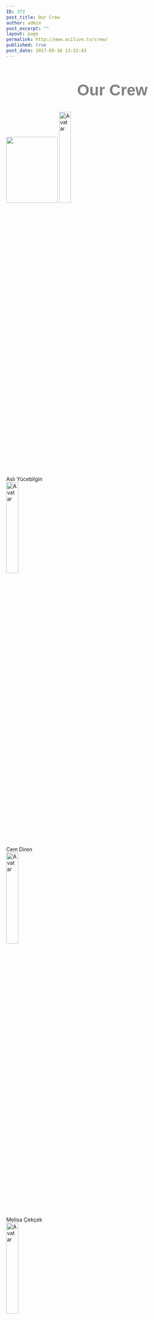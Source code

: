 ```yaml
---
ID: 372
post_title: Our Crew
author: admin
post_excerpt: ""
layout: page
permalink: http://www.acilive.tv/crew/
published: true
post_date: 2017-05-16 13:52:43
---
```

<h2 style="color:gray; font-size: 42px; font-family: Impact, Charcoal, sans-serif; position:relative; left: 190px;">Our Crew</h2>


<div class="container">
<a href="http://www.acilive.tv/wp-content/uploads/2017/12/1315_ASLI_YUCEBYLGYN.jpg"><img src="http://www.acilive.tv/wp-content/uploads/2017/12/1315_ASLI_YUCEBYLGYN.jpg" alt="" width="138" height="177" class="alignnone size-full wp-image-613" /></a>
  <img src="http://www.acilive.tv/wp-content/uploads/2017/12/1315_ASLI_YUCEBYLGYN.jpg" alt="Avatar" class="image" style="width:25%; height:25%; left:">
  <div class="middle" style="top:110px; left:90px;">
    <div class="text" >Aslı Yücebilgin</div>
  </div>
</div>

<div class="container">
  <img src="EXEC17/cem_diren.jpg" alt="Avatar" class="image" style="width:25%" "height:25%">
  <div class="middle">
    <div class="text" style="top:110px; left:275px;">Cem Diren</div>
  </div>
</div>

<div class="container">
  <img src="EXEC17/melisa_cekcek.jpg" alt="Avatar" class="image" style="width:25%" "height:25%">
  <div class="middle">
    <div class="text" style="top:110px; left:460px;">Melisa Çekçek</div>
  </div>
</div>

<div class="container">
  <img src="EXEC17/efe_gulay.jpg" alt="Avatar" class="image" style="width:25%" "height:25%">
  <div class="middle">
    <div class="text" style="top:340px; left:90px;">Efe Gülay</div>
  </div>
</div>

<div class="container">
  <img src="EXEC17/selina_gezmez.jpg" alt="Avatar" class="image" style="width:25%" "height:25%">
  <div class="middle">
    <div class="text" style="top:340px; left:275px;">Selina Gezmez</div>
  </div>
</div>

<div class="container">
  <img src="EXEC17/yigit_dayi.jpg" alt="Avatar" class="image" style="width:25%" "height:25%">
  <div class="middle">
    <div class="text" style="top:340px; left:460px;">Yiğit Dayı</div>
  </div>
</div>

<div class="container">
  <img src="EXEC17/alis_eralp.jpg" alt="Avatar" class="image" style="width:25%" "height:25%">
  <div class="middle">
    <div class="text" style="top:570px; left:90px;">Alis Eralp</div>
  </div>
</div>

<div class="container">
  <img src="EXEC17/naz_kayin.jpg" alt="Avatar" class="image" style="width:25%" "height:25%">
  <div class="middle">
    <div class="text" style="top:570px; left:275px;">Naz Kayın</div>
  </div>
</div>

<div class="container">
  <img src="EXEC17/cansu_cubukcu.jpg" alt="Avatar" class="image" style="width:25%" "height:25%">
  <div class="middle">
    <div class="text" style="top:570px; left:460px;">Cansu Çubukçu</div>
  </div>
</div>

<div class="container">
  <img src="EXEC17/rita_viktorya.jpg" alt="Avatar" class="image" style="width:25%" "height:25%">
  <div class="middle">
    <div class="text" style="top:800px; left:90px;">Rita Viktorya</div>
  </div>
</div>

<div class="container">
  <img src="EXEC17/ozgenur_celik.jpg" alt="Avatar" class="image" style="width:25%" "height:25%">
  <div class="middle">
    <div class="text" style="top:800px; left:460px;">Özgenur Çelik</div>
  </div>
</div>

<div class="container">
  <img src="EXEC17/nazli_demirkan.jpg" alt="Avatar" class="image" style="width:25%" "height:25%">
  <div class="middle">
    <div class="text" style="top:800px; left:460px;">Nazlı Demirkan</div>
  </div>
</div>

</body>
</html>

<h3>About Us</h3>
<div style="max-height: 330px; height: auto; width: aotp; border: 0px solid #ccc; overflow: auto;">

The idea of “ACI LIVE TV” was first founded in 2010-2011 school year, by five students that were taking ‘Web Publishing’ as a list three (grade 11) elective course. This group was discussing ideas for a group web project. The first project was to make Facebook-like social web only for ACI. It was called ACI+ (ACI plus). Please note that Google+ started after us!! This project was a failure. The group evaluated the project, reasons why a web project fails and they moved on. The second web project idea was a Live TV channel for ACI. For the first time, ACI LIVE broadcasted Bazaar Day 2011 and it turned out to be a great success. It received much positive feedback from all over the world from our graduates. Today our channel has over 30 students which work with Apple, Canon, Livestream and more professional equipment. Our aim is to share the activities which are held in our school with the ACI family and all over Turkey. The most important occasions that we broadcast are Moods, Bazaar Day, Awards Day, Spring Day and commencements. ACI Live TV broadcasts English Drama Night, Ekin Yazın activities and the graduation of our sister schools. Our broadcastings are published via Livestream which is one of the most popular online broadcasting in the world through Facebook and our website. We are aiming to create new projects every year. ACI News is one of the best examples. With all these qualities ACI Live TV is one of the first and only high school live channel in Turkey.
<p class="contact-text"></p>

</div>